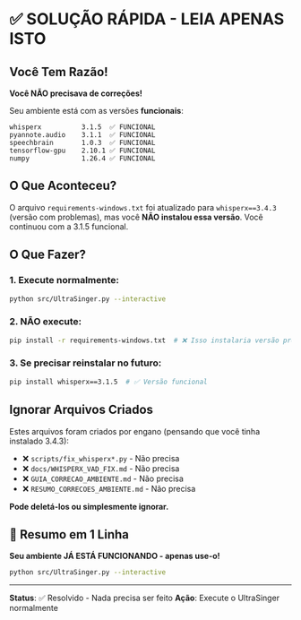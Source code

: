 # ✅ SOLUÇÃO RÁPIDA - LEIA APENAS ISTO

## Você Tem Razão!

**Você NÃO precisava de correções!**

Seu ambiente está com as versões **funcionais**:
```
whisperx          3.1.5  ✅ FUNCIONAL
pyannote.audio    3.1.1  ✅ FUNCIONAL
speechbrain       1.0.3  ✅ FUNCIONAL
tensorflow-gpu    2.10.1 ✅ FUNCIONAL
numpy             1.26.4 ✅ FUNCIONAL
```

## O Que Aconteceu?

O arquivo `requirements-windows.txt` foi atualizado para `whisperx==3.4.3` (versão com problemas), mas você **NÃO instalou essa versão**. Você continuou com a 3.1.5 funcional.

## O Que Fazer?

### 1. Execute normalmente:
```bash
python src/UltraSinger.py --interactive
```

### 2. NÃO execute:
```bash
pip install -r requirements-windows.txt  # ❌ Isso instalaria versão problemática
```

### 3. Se precisar reinstalar no futuro:
```bash
pip install whisperx==3.1.5  # ✅ Versão funcional
```

## Ignorar Arquivos Criados

Estes arquivos foram criados por engano (pensando que você tinha instalado 3.4.3):
- ❌ `scripts/fix_whisperx*.py` - Não precisa
- ❌ `docs/WHISPERX_VAD_FIX.md` - Não precisa
- ❌ `GUIA_CORRECAO_AMBIENTE.md` - Não precisa
- ❌ `RESUMO_CORRECOES_AMBIENTE.md` - Não precisa

**Pode deletá-los ou simplesmente ignorar.**

## 🎯 Resumo em 1 Linha

**Seu ambiente JÁ ESTÁ FUNCIONANDO - apenas use-o!**

```bash
python src/UltraSinger.py --interactive
```

---

**Status**: ✅ Resolvido - Nada precisa ser feito
**Ação**: Execute o UltraSinger normalmente
